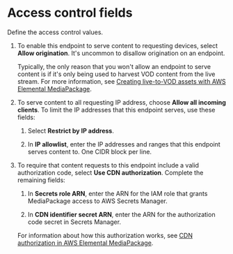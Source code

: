 # Access control fields<a name="endpoints-cmaf-access-control"></a>

Define the access control values\.

1. To enable this endpoint to serve content to requesting devices, select **Allow origination**\. It's uncommon to disallow origination on an endpoint\.

   Typically, the only reason that you won't allow an endpoint to serve content is if it's only being used to harvest VOD content from the live stream\. For more information, see [Creating live\-to\-VOD assets with AWS Elemental MediaPackage](ltov.md)\.

1. To serve content to all requesting IP address, choose **Allow all incoming clients**\. To limit the IP addresses that this endpoint serves, use these fields:

   1. Select **Restrict by IP address**\.

   1. In **IP allowlist**, enter the IP addresses and ranges that this endpoint serves content to\. One CIDR block per line\.

1. To require that content requests to this endpoint include a valid authorization code, select **Use CDN authorization**\. Complete the remaining fields:

   1. In **Secrets role ARN**, enter the ARN for the IAM role that grants MediaPackage access to AWS Secrets Manager\.

   1. In **CDN identifier secret ARN**, enter the ARN for the authorization code secret in Secrets Manager\.

   For information about how this authorization works, see [CDN authorization in AWS Elemental MediaPackage](cdn-auth.md)\.
